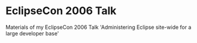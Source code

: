 EclipseCon 2006 Talk
====================

Materials of my EclipseCon 2006 Talk 'Administering Eclipse site-wide for a large developer base'
